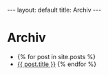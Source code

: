 \-\-- layout: default title: Archiv \-\--

# Archiv

-   {% for post in site.posts %}
-   [{{ post.title }}](%7B%7B%20post.url%20%7D%7D)
    {% endfor %}
